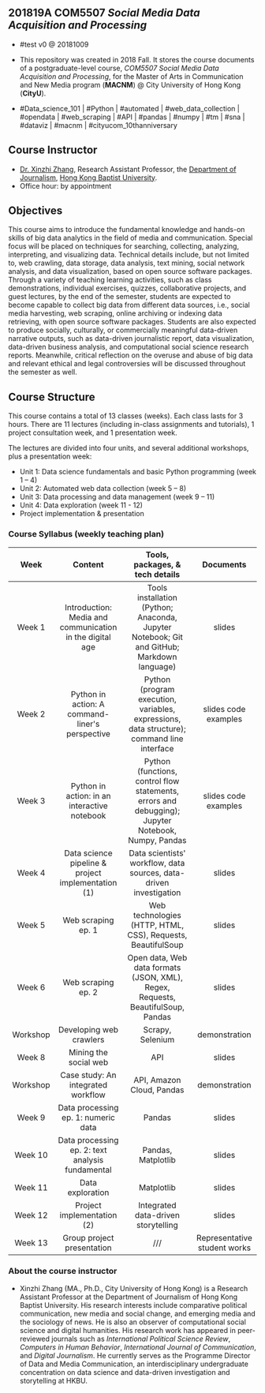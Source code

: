
## 201819A COM5507 *Social Media Data Acquisition and Processing*

- #test v0 @ 20181009

- This repository was created in 2018 Fall. It stores the course documents of a postgraduate-level course, *COM5507 Social Media Data Acquisition and Processing*, for the Master of Arts in Communication and New Media program (**MACNM**) @ City University of Hong Kong (**CityU**).

- #Data_science_101 | #Python | #automated | #web_data_collection | #opendata | #web_scraping | #API | #pandas | #numpy | #tm | #sna | #dataviz | #macnm | #cityucom_10thanniversary

## Course Instructor
- [Dr. Xinzhi Zhang](http://www.drxinzhizhang.com), Research Assistant Professor, the [Department of Journalism](http://www.jour.hkbu.edu.hk/eng/), [Hong Kong Baptist University](http://www.hkbu.edu.hk).  
- Office hour: by appointment

## Objectives
This course aims to introduce the fundamental knowledge and hands-on skills of big data analytics in the field of media and communication. Special focus will be placed on techniques for searching, collecting, analyzing, interpreting, and visualizing data. Technical details include, but not limited to, web crawling, data storage, data analysis, text mining, social network analysis, and data visualization, based on open source software packages. Through a variety of teaching learning activities, such as class demonstrations, individual exercises, quizzes, collaborative projects, and guest lectures, by the end of the semester, students are expected to become capable to collect big data from different data sources, i.e., social media harvesting, web scraping, online archiving or indexing data retrieving, with open source software packages. Students are also expected to produce socially, culturally, or commercially meaningful data-driven narrative outputs, such as data-driven journalistic report, data visualization, data-driven business analysis, and computational social science research reports. Meanwhile, critical reflection on the overuse and abuse of big data and relevant ethical and legal controversies will be discussed throughout the semester as well.

## Course Structure
This course contains a total of 13 classes (weeks). Each class lasts for 3 hours. There are 11 lectures (including in-class assignments and tutorials), 1 project consultation week, and 1 presentation week.

The lectures are divided into four units, and several additional workshops, plus a presentation week:
- Unit 1: Data science fundamentals and basic Python programming (week 1 – 4)
- Unit 2: Automated web data collection (week 5 – 8)
- Unit 3: Data processing and data management (week 9 – 11)
- Unit 4: Data exploration (week 11 - 12)
- Project implementation & presentation


### Course Syllabus (weekly teaching plan)

| Week | Content | Tools, packages, & tech details | Documents |
| :-: | :-: | :-: | :-: |
| Week 1 | Introduction: Media and communication in the digital age|  Tools installation (Python; Anaconda, Jupyter Notebook; Git and GitHub; Markdown language) | slides |
| Week 2 | Python in action: A command-liner's perspective | Python (program execution, variables, expressions, data structure); command line interface | slides code examples |
| Week 3 | Python in action: in an interactive notebook | Python (functions, control flow statements, errors and debugging); Jupyter Notebook, Numpy, Pandas | slides code examples |
| Week 4 | Data science pipeline & project implementation (1) | Data scientists' workflow, data sources, data-driven investigation | slides|
| Week 5 | Web scraping ep. 1 | Web technologies (HTTP, HTML, CSS), Requests, BeautifulSoup | slides |
| Week 6 | Web scraping ep. 2 | Open data, Web data formats (JSON, XML), Regex, Requests, BeautifulSoup, Pandas | slides |
| Workshop | Developing web crawlers | Scrapy, Selenium | demonstration |
| Week 8 | Mining the social web | API | slides |
| Workshop | Case study: An integrated workflow | API, Amazon Cloud, Pandas | demonstration |
| Week 9 | Data processing ep. 1: numeric data | Pandas | slides |
| Week 10 | Data processing ep. 2: text analysis fundamental  | Pandas, Matplotlib | slides |
| Week 11 | Data exploration | Matplotlib | slides |
| Week 12 | Project implementation (2) | Integrated data-driven storytelling | slides |
| Week 13 | Group project presentation | /// | Representative student works |

### About the course instructor
- Xinzhi Zhang (MA., Ph.D., City University of Hong Kong) is a Research Assistant Professor at the Department of Journalism of Hong Kong Baptist University. His research interests include comparative political communication, new media and social change, and emerging media and the sociology of news. He is also an observer of computational social science and digital humanities. His research work has appeared in peer-reviewed journals such as *International Political Science Review*, *Computers in Human Behavior*, *International Journal of Communication*, and *Digital Journalism*. He currently serves as the Programme Director of Data and Media Communication, an interdisciplinary undergraduate concentration on data science and data-driven investigation and storytelling at HKBU.
